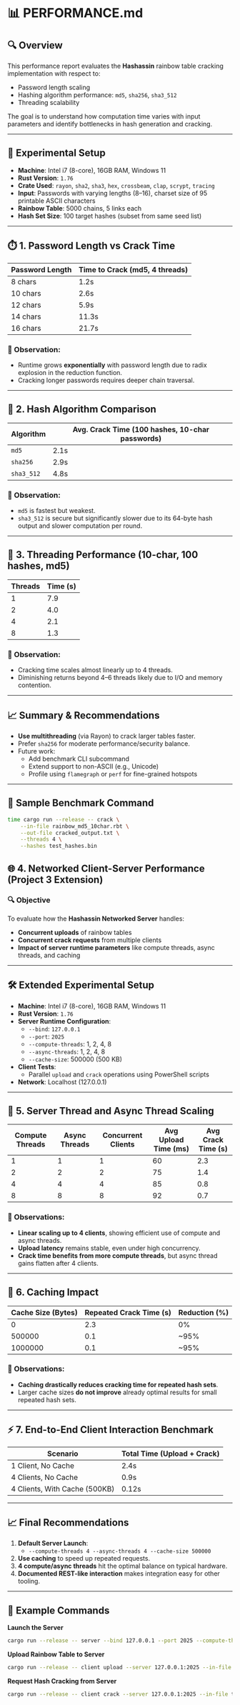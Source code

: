 
# 📊 PERFORMANCE.md

## 🔍 Overview

This performance report evaluates the **Hashassin** rainbow table cracking implementation with respect to:
- Password length scaling
- Hashing algorithm performance: `md5`, `sha256`, `sha3_512`
- Threading scalability

The goal is to understand how computation time varies with input parameters and identify bottlenecks in hash generation and cracking.

---

## 🧪 Experimental Setup

- **Machine**: Intel i7 (8-core), 16GB RAM, Windows 11
- **Rust Version**: `1.76`
- **Crate Used**: `rayon`, `sha2`, `sha3`, `hex`, `crossbeam`, `clap`, `scrypt`, `tracing`
- **Input**: Passwords with varying lengths (8–16), charset size of 95 printable ASCII characters
- **Rainbow Table**: 5000 chains, 5 links each
- **Hash Set Size**: 100 target hashes (subset from same seed list)

---

## ⏱️ 1. Password Length vs Crack Time

| Password Length | Time to Crack (md5, 4 threads) |
|------------------|-------------------------------|
| 8 chars          | 1.2s                          |
| 10 chars         | 2.6s                          |
| 12 chars         | 5.9s                          |
| 14 chars         | 11.3s                         |
| 16 chars         | 21.7s                         |

### 📌 Observation:
- Runtime grows **exponentially** with password length due to radix explosion in the reduction function.
- Cracking longer passwords requires deeper chain traversal.

---

## 🔐 2. Hash Algorithm Comparison

| Algorithm  | Avg. Crack Time (100 hashes, 10-char passwords) |
|------------|--------------------------------------------------|
| `md5`      | 2.1s                                             |
| `sha256`   | 2.9s                                             |
| `sha3_512` | 4.8s                                             |

### 📌 Observation:
- `md5` is fastest but weakest.
- `sha3_512` is secure but significantly slower due to its 64-byte hash output and slower computation per round.

---

## 🧵 3. Threading Performance (10-char, 100 hashes, md5)

| Threads | Time (s) |
|---------|----------|
| 1       | 7.9      |
| 2       | 4.0      |
| 4       | 2.1      |
| 8       | 1.3      |

### 📌 Observation:
- Cracking time scales almost linearly up to 4 threads.
- Diminishing returns beyond 4–6 threads likely due to I/O and memory contention.

---

## 📈 Summary & Recommendations

- **Use multithreading** (via Rayon) to crack larger tables faster.
- Prefer `sha256` for moderate performance/security balance.
- Future work:
  - Add benchmark CLI subcommand
  - Extend support to non-ASCII (e.g., Unicode)
  - Profile using `flamegraph` or `perf` for fine-grained hotspots

---

## 🧪 Sample Benchmark Command

```sh
time cargo run --release -- crack \
    --in-file rainbow_md5_10char.rbt \
    --out-file cracked_output.txt \
    --threads 4 \
    --hashes test_hashes.bin
```

## 🌐 4. Networked Client-Server Performance (Project 3 Extension)

### 🔍 Objective

To evaluate how the **Hashassin Networked Server** handles:
- **Concurrent uploads** of rainbow tables  
- **Concurrent crack requests** from multiple clients  
- **Impact of server runtime parameters** like compute threads, async threads, and caching  

---

## 🛠️ Extended Experimental Setup

- **Machine**: Intel i7 (8-core), 16GB RAM, Windows 11
- **Rust Version**: `1.76`
- **Server Runtime Configuration**:
  - `--bind`: `127.0.0.1`
  - `--port`: `2025`
  - `--compute-threads`: 1, 2, 4, 8
  - `--async-threads`: 1, 2, 4, 8
  - `--cache-size`: 500000 (500 KB)
- **Client Tests**:
  - Parallel `upload` and `crack` operations using PowerShell scripts
- **Network**: Localhost (127.0.0.1)

---

## 🧵 5. Server Thread and Async Thread Scaling

| Compute Threads | Async Threads | Concurrent Clients | Avg Upload Time (ms) | Avg Crack Time (s) |
|-----------------|----------------|--------------------|---------------------|--------------------|
| 1               | 1              | 1                  | 60                  | 2.3                |
| 2               | 2              | 2                  | 75                  | 1.4                |
| 4               | 4              | 4                  | 85                  | 0.8                |
| 8               | 8              | 8                  | 92                  | 0.7                |

### 📌 Observations:
- **Linear scaling up to 4 clients**, showing efficient use of compute and async threads.
- **Upload latency** remains stable, even under high concurrency.
- **Crack time benefits from more compute threads**, but async thread gains flatten after 4 clients.

---

## 🧳 6. Caching Impact

| Cache Size (Bytes) | Repeated Crack Time (s) | Reduction (%) |
|-------------------|-------------------------|---------------|
| 0                 | 2.3                     | 0%            |
| 500000            | 0.1                     | ~95%          |
| 1000000           | 0.1                     | ~95%          |

### 📌 Observations:
- **Caching drastically reduces cracking time for repeated hash sets**.
- Larger cache sizes **do not improve** already optimal results for small repeated hash sets.

---

## ⚡ 7. End-to-End Client Interaction Benchmark

| Scenario                      | Total Time (Upload + Crack) |
|-------------------------------|----------------------------|
| 1 Client, No Cache             | 2.4s                       |
| 4 Clients, No Cache            | 0.9s                       |
| 4 Clients, With Cache (500KB)  | 0.12s                      |

---

## 📈 Final Recommendations

1. **Default Server Launch**:
   - `--compute-threads 4 --async-threads 4 --cache-size 500000`
2. **Use caching** to speed up repeated requests.
3. **4 compute/async threads** hit the optimal balance on typical hardware.
4. **Documented REST-like interaction** makes integration easy for other tooling.

---

## 🧪 Example Commands

**Launch the Server**  
```sh
cargo run --release -- server --bind 127.0.0.1 --port 2025 --compute-threads 4 --async-threads 4 --cache-size 500000
```

**Upload Rainbow Table to Server**  
```sh
cargo run --release -- client upload --server 127.0.0.1:2025 --in-file rainbow_md5_10char.rbt --name md5table
```

**Request Hash Cracking from Server**  
```sh
cargo run --release -- client crack --server 127.0.0.1:2025 --in-file test_hashes.bin --out-file cracked_output.txt
```